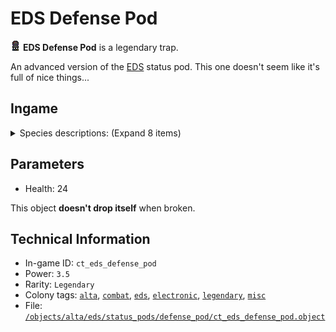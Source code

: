 # EDS Defense Pod

<img src="https://raw.githubusercontent.com/Ceterai/Enternia/main/objects/alta/eds/status_pods/defense_pod/icon.png" alt="EDS Defense Pod icon" loading="lazy" height=16px width="auto" /> **EDS Defense Pod** is a legendary trap.

An advanced version of the [EDS](https://ceterai.github.io/MyEnternia/Wiki/Tags/Eds) status pod. This one doesn't seem like it's full of nice things...

## Ingame

<details markdown="1"><summary>Species descriptions: (Expand 8 items)</summary>

- Alta: A defensive EDS pod. This one is mainly a combat device, better not touch it.
- Apex: A status pod. Will I be lucky?
- Avian: A status pod. I hope I get lucky.
- Floran: Floran trigger little pod with recklessss abandon.
- Glitch: Cautious. This status pod's effects are unable to be analysed.
- Human: It's a status pod! Should I tempt fate by triggering it?
- Hylotl: I bet something bad happens.
- Novakid: A status pod! I sure hope today's my lucky day!

</details>

## Parameters

- Health: 24

This object **doesn't drop itself** when broken.

## Technical Information

- In-game ID: `ct_eds_defense_pod`
- Power: `3.5`
- Rarity: `Legendary`
- Colony tags: [`alta`](https://ceterai.github.io/MyEnternia/Wiki/Tags/Alta), [`combat`](https://ceterai.github.io/MyEnternia/Wiki/Tags/Combat), [`eds`](https://ceterai.github.io/MyEnternia/Wiki/Tags/Eds), [`electronic`](https://ceterai.github.io/MyEnternia/Wiki/Tags/Electronic), [`legendary`](https://ceterai.github.io/MyEnternia/Wiki/Tags/Legendary), [`misc`](https://ceterai.github.io/MyEnternia/Wiki/Tags/Misc)
- File: [`/objects/alta/eds/status_pods/defense_pod/ct_eds_defense_pod.object`](https://github.com/Ceterai/Enternia/blob/main/objects/alta/eds/status_pods/defense_pod/ct_eds_defense_pod.object)

